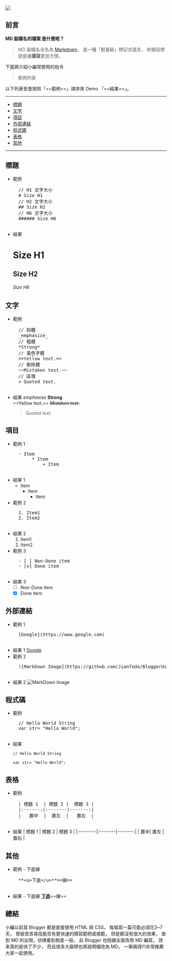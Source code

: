 <div class="mdtable"></div>
<img src="https://github.com/JianTodo/BloggerUsage/blob/master/A6.MarkDown%20Is/0.png?raw=true" />

## 前言
**MD 副檔名的檔案 是什麼呢？**
> MD 副檔名全名為 [Markdown](https://en.wikipedia.org/wiki/Markdown)，
	是一種「輕量級」標記式語言，
	終極目標就是讓**讀寫**更加方便。
	
下面將介紹小編常使用的指令
<!--more-->
> 範例列表

以下列表皆會按照「==範例==」順序來 Demo 「==結果==」。
<hr>
<div class="headline">

- <a href="標題">標題</a>
- <a href="文字">文字</a>
- <a href="項目">項目</a>
- <a href="外部連結">外部連結</a>
- <a href="程式碼">程式碼</a>
- <a href="表格">表格</a>
- <a href="其他">其他</a>
</div>
<hr>

## 標題
- 範例
	<pre class="brush:sehll;">
	// H1 文字大小
	# Size H1
	// H2 文字大小
	## Size H2
	// H6 文字大小
	###### Size H6
	</pre>
- 結果
	# Size H1

	## Size H2

	###### Size H6
	
## 文字
- 範例
	<pre class="brush:sehll;">
	// 斜體
	_emphasize_
	// 粗體
	*Strong*
	// 黃色字體
	==Yellow text.==
	// 刪除體
	~~Mistaken text.~~
	// 區塊
	> Quoted text.
	</pre>
- 結果
	_emphasize_
	**Strong**  
	==Yellow text.==
	~~Mistaken text.~~
	> Quoted text.
## 項目
- 範例 1
	<pre class="brush:sehll;">
	- Item
		 * Item
			 + Item
	</pre>
- 結果 1
	- Item
		 * Item
			 + Item
- 範例 2
	<pre class="brush:sehll;">
	1. Item1
	2. Item2
	</pre>
- 結果 2
	1. Item1
	2. Item2
- 範例 3
	<pre class="brush:sehll;">
	- [ ] Non-Done item
	- [x] Done item
	</pre>
- 結果 3
	- [ ] Non-Done item
	- [x] Done item
## 外部連結
- 範例 1
	<pre class="brush:sehll;">
	[Google](https://www.google.com)
	</pre>
- 結果 1
	[Google](https://www.google.com)
- 範例 2
	<pre class="brush:sehll;">
	![MarkDown Image](https://github.com/JianTodo/BloggerUsage/blob/master/A6.MarkDown%20Is/0.png?raw=true)
	</pre>
- 結果 2
	![MarkDown Image](https://github.com/JianTodo/BloggerUsage/blob/master/A6.MarkDown%20Is/0.png?raw=true)
## 程式碼
- 範例
	<pre class="brush:csharp;">
	// Hello World String
	var str= "Hello World";
	</pre>
- 結果
	```
	// Hello World String
	
	var str= "Hello World";
	```
## 表格
- 範例
	<pre class="brush:sehll;">
	| 標題 1  | 標題 2 |  標題 3 |
	|:------:|:-------|-------:|
	|   置中  |  置左  |   置右  |
	</pre>
- 結果
	| 標題 1 | 標題 2 | 標題 3 |
	|:--------:|:--------|--------:|
	| 置中| 置左 | 置右 |
## 其他
- 範例 - 下底線
	<pre class="brush:sehll;">
	**&lt;u&gt;下底&lt;/u&gt;**==線==
	</pre>
- 結果 - 下底線
	**<u>下底</u>**==線==
## 總結
小編以前寫 Blogger 都是直接使用 HTML 與 CSS，
每每寫一篇可能必須花3~7天，
曾經苦苦尋找能否有更快速的撰寫範例或規範，
但是都沒有很大的效果，
直到 MD 的出現，彷彿看到救星一般，
此 Blogger 也陸續全面改用 MD 編寫，
效率真的是快了不少，
而且很多大廠牌也將說明檔改為 MD，
一舉兩得!!!非常推薦大家一起使用。